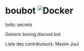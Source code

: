 # boubot ![Docker](https://github.com/JulienBouchardIT/boubot/workflows/Docker/badge.svg)

todo: secrets


Generic boring discord bot


Liste des contributeurs:
	Maxim
	Juul
